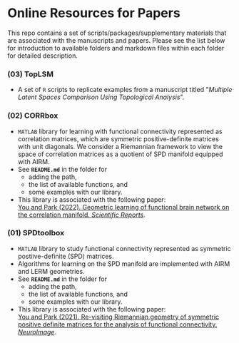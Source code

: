 # Online Resources for Papers

This repo contains a set of scripts/packages/supplementary materials that are associated with the 
manuscripts and papers. Please see the list below for introduction to 
available folders and markdown files within each folder for detailed description.

### (03) TopLSM

-   A set of `R` scripts to replicate examples from a manuscript titled "*Multiple Latent Spaces Comparison Using Topological Analysis*".

### (02) CORRbox

-   `MATLAB` library for learning with functional connectivity represented as correlation matrices, which are symmetric positive-definite matrices with unit diagonals. We consider a Riemannian framework to view the space of correlation matrices as a quotient of SPD manifold equipped with AIRM.
-   See **`README.md`** in the folder for
    -   adding the path,
    -   the list of available functions, and
    -   some examples with our library.
-   This library is associated with the following paper:\
    [You and Park (2022).  Geometric learning of functional brain network on the correlation manifold. *Scientific Reports*](https://doi.org/10.1038/s41598-022-21376-0).

### (01) SPDtoolbox

-   `MATLAB` library to study functional connectivity represented as symmetric postiive-definite (SPD) matrices.
-   Algorithms for learning on the SPD manifold are implemented with AIRM and LERM geometries.
-   See **`README.md`** in the folder for
    -   adding the path,
    -   the list of available functions, and
    -   some examples with our library.
-   This library is associated with the following paper:\
    [You and Park (2021). Re-visiting Riemannian geometry of symmetric positive definite matrices for the analysis of functional connectivity. *NeuroImage*](https://doi.org/10.1016/j.neuroimage.2020.117464).

